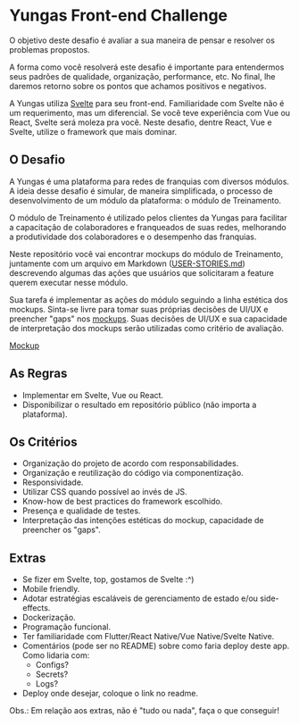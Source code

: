 # Yungas Front-end Challenge
O objetivo deste desafio é avaliar a sua maneira de pensar e resolver os problemas propostos.

A forma como você resolverá este desafio é importante para entendermos seus padrões de qualidade, organização, performance, etc. No final, lhe daremos retorno sobre os pontos que achamos positivos e negativos.

A Yungas utiliza [Svelte](https://svelte.dev/) para seu front-end. Familiaridade com Svelte não é um requerimento, mas um diferencial. Se você teve experiência com Vue ou React, Svelte será moleza pra você. Neste desafio, dentre React, Vue e Svelte, utilize o framework que mais dominar. 

## O Desafio
A Yungas é uma plataforma para redes de franquias com diversos módulos. A ideia desse desafio é simular, de maneira simplificada, o processo de desenvolvimento de um módulo da plataforma: o módulo de Treinamento. 

O módulo de Treinamento é utilizado pelos clientes da Yungas para facilitar a capacitação de colaboradores e franqueados de suas redes, melhorando a produtividade dos colaboradores e o desempenho das franquias.

Neste repositório você vai encontrar mockups do módulo de Treinamento, juntamente com um arquivo em Markdown ([USER-STORIES.md](./USER-STORIES.md)) descrevendo algumas das ações que usuários que solicitaram a feature querem executar nesse módulo.

Sua tarefa é implementar as ações do módulo seguindo a linha estética dos mockups. Sinta-se livre para tomar suas próprias decisões de UI/UX e preencher "gaps" nos [mockups](https://www.figma.com/file/9RCzRXNv6iELZd2sJfQ59x/Teste-Front-end-Yungas?node-id=0%3A1). Suas decisões de UI/UX e sua capacidade de interpretação dos mockups serão utilizadas como critério de avaliação.

[Mockup](https://www.figma.com/file/9RCzRXNv6iELZd2sJfQ59x/Teste-Front-end-Yungas?node-id=0%3A1)

## As Regras
- Implementar em Svelte, Vue ou React.
- Disponibilizar o resultado em repositório público (não importa a plataforma).

## Os Critérios
- Organização do projeto de acordo com responsabilidades.
- Organização e reutilização do código via componentização.
- Responsividade.
- Utilizar CSS quando possível ao invés de JS.
- Know-how de best practices do framework escolhido.
- Presença e qualidade de testes.
- Interpretação das intenções estéticas do mockup, capacidade de preencher os "gaps".

## Extras 
- Se fizer em Svelte, top, gostamos de Svelte :^) 
- Mobile friendly.
- Adotar estratégias escaláveis de gerenciamento de estado e/ou side-effects. 
- Dockerização.
- Programação funcional.
- Ter familiaridade com Flutter/React Native/Vue Native/Svelte Native.
- Comentários (pode ser no README) sobre como faria deploy deste app. Como lidaria com:
  - Configs?
  - Secrets?
  - Logs?
- Deploy onde desejar, coloque o link no readme.

Obs.: Em relação aos extras, não é "tudo ou nada", faça o que conseguir!
